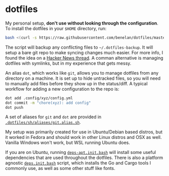# dotfiles

My personal setup, __don't use without looking through the configuration__. To install the dotfiles in your `$HOME` directory, run:

```sh
bash <(curl -s https://raw.githubusercontent.com/benelan/dotfiles/master/.dotfiles/scripts/dotfiles.init.bash)
```

The script will backup any conflicting files to `~/.dotfiles-backup`. It will setup a bare git repo to make syncing changes much easier. For more info, I found the idea on a [Hacker News thread](https://news.ycombinator.com/item?id=11071754). A comman alternative is managing dotfiles with symlinks, but in my experience that gets messy.

An alias `dot`, which works like `git`, allows you to manage dotfiles from any directory on a machine. It is set up to hide untracked files, so you will need to manually add files before they show up in the status/diff. A typical workflow for adding a new configuration to the repo is:

```sh
dot add .config/xyz/config.yml
dot commit -m "chore(xyz): add config"
dot push
```

A set of aliases for `git` and `dot` are provided in [`.dotfiles/sh/aliases/git.alias.sh`](https://github.com/benelan/dotfiles/blob/master/.dotfiles/sh/aliases/git.alias.sh).

My setup was primarily created for use in Ubuntu/Debian based distros, but it worked in Fedora and should work in other Linux distros and OSX as well. Vanilla Windows won't work, but WSL running Ubuntu does.

If you are on Ubuntu, running [`deps-apt.init.bash`](https://github.com/benelan/dotfiles/blob/master/.dotfiles/scripts/deps-apt.init.bash) will install some useful dependencies that are used throughout the dotfiles. There is also a platform agnostic [`deps.init.bash`](https://github.com/benelan/dotfiles/blob/master/.dotfiles/scripts/deps.init.bash) script, which installs the Go and Cargo tools I commonly use, as well as some other stuff like fonts.

